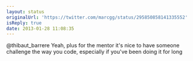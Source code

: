 ```yaml
---
layout: status
originalUrl: 'https://twitter.com/marcgg/status/295850858141335552'
isReply: true
date: 2013-01-28 11:08:35
---
```


@thibaut_barrere Yeah, plus for the mentor it's nice to have someone challenge the way you code, especially if you've been doing it for long
